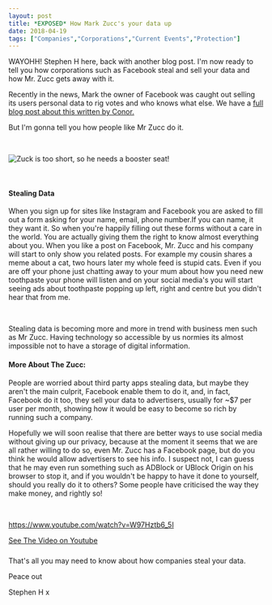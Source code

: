 ```yaml
---
layout: post
title: *EXPOSED* How Mark Zucc's your data up
date: 2018-04-19
tags: ["Companies","Corporations","Current Events","Protection"]
---
```


WAYOHH! Stephen H here, back with another blog post. I'm now ready to tell you how corporations such as Facebook steal and sell your data and how Mr. Zucc gets away with it.

<!--more-->

Recently in the news, Mark the owner of Facebook was caught out selling its users personal data to rig votes and who knows what else. We have a [full blog post about this written by Conor. ](https://smlit.ml/current-events-facebook-data-mining/)

But I'm gonna tell you how people like Mr Zucc do it.

&nbsp;

![Zuck is too short, so he needs a booster seat!](qs5dt56p68r01-243x300.jpg)

&nbsp;

#### Stealing Data

When you sign up for sites like Instagram and Facebook you are asked to fill out a form asking for your name, email, phone number.If you can name, it they want it. So when you're happily filling out these forms without a care in the world. You are actually giving them the right to know almost everything about you. When you like a post on Facebook, Mr. Zucc and his company will start to only show you related posts. For example my cousin shares a meme about a cat, two hours later my whole feed is stupid cats. Even if you are off your phone just chatting away to your mum about how you need new toothpaste your phone will listen and on your social media's you will start seeing ads about toothpaste popping up left, right and centre but you didn't hear that from me.

&nbsp;

Stealing data is becoming more and more in trend with business men such as Mr Zucc. Having technology so accessible by us normies its almost impossible not to have a storage of digital information.

#### More About The Zucc:

People are worried about third party apps stealing data, but maybe they aren't the main culprit, Facebook enable them to do it, and, in fact, Facebook do it too, they sell your data to advertisers, usually for ~$7 per user per month, showing how it would be easy to become so rich by running such a company.

Hopefully we will soon realise that there are better ways to use social media without giving up our privacy, because at the moment it seems that we are all rather willing to do so, even Mr. Zucc has a Facebook page, but do you think he would allow advertisers to see his info. I suspect not, I can guess that he may even run something such as ADBlock or UBlock Origin on his browser to stop it, and if you wouldn't be happy to have it done to yourself, should you really do it to others? Some people have criticised the way they make money, and rightly so!

&nbsp;

https://www.youtube.com/watch?v=W97Hztb6_5I

[See The Video on Youtube](https://www.youtube.com/watch?v=W97Hztb6_5I)

### 

That's all you may need to know about how companies steal your data.

Peace out

Stephen H x